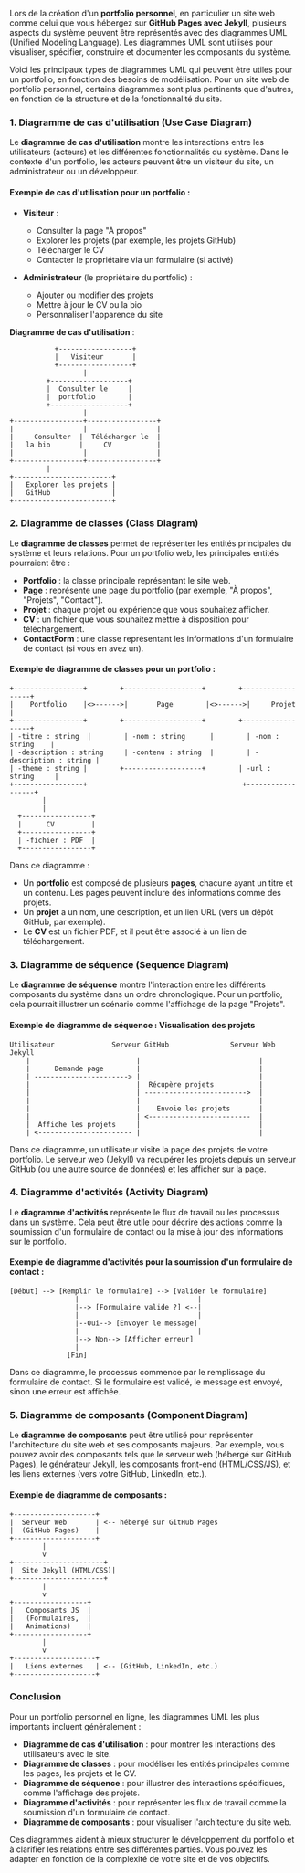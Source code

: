 Lors de la création d'un **portfolio personnel**, en particulier un site web comme celui que vous hébergez sur **GitHub Pages avec Jekyll**, plusieurs aspects du système peuvent être représentés avec des diagrammes UML (Unified Modeling Language). Les diagrammes UML sont utilisés pour visualiser, spécifier, construire et documenter les composants du système.

Voici les principaux types de diagrammes UML qui peuvent être utiles pour un portfolio, en fonction des besoins de modélisation. Pour un site web de portfolio personnel, certains diagrammes sont plus pertinents que d'autres, en fonction de la structure et de la fonctionnalité du site.

### 1. **Diagramme de cas d'utilisation (Use Case Diagram)**

Le **diagramme de cas d'utilisation** montre les interactions entre les utilisateurs (acteurs) et les différentes fonctionnalités du système. Dans le contexte d'un portfolio, les acteurs peuvent être un visiteur du site, un administrateur ou un développeur.

#### Exemple de cas d'utilisation pour un portfolio :

- **Visiteur** : 
  - Consulter la page "À propos"
  - Explorer les projets (par exemple, les projets GitHub)
  - Télécharger le CV
  - Contacter le propriétaire via un formulaire (si activé)
  
- **Administrateur** (le propriétaire du portfolio) : 
  - Ajouter ou modifier des projets
  - Mettre à jour le CV ou la bio
  - Personnaliser l'apparence du site

**Diagramme de cas d'utilisation** :

```mermaid
           +------------------+
           |   Visiteur       |
           +------------------+
                  |
         +-------------------+
         |  Consulter le     |
         |  portfolio        |
         +-------------------+
                  |
+-----------------+-----------------+
|                 |                 |
|     Consulter  |  Télécharger le  |
|   la bio       |     CV           |
|                 |                 |
+-----------------+-----------------+
         |
+------------------------+
|   Explorer les projets |
|   GitHub               |
+------------------------+
```

### 2. **Diagramme de classes (Class Diagram)**

Le **diagramme de classes** permet de représenter les entités principales du système et leurs relations. Pour un portfolio web, les principales entités pourraient être :

- **Portfolio** : la classe principale représentant le site web.
- **Page** : représente une page du portfolio (par exemple, "À propos", "Projets", "Contact").
- **Projet** : chaque projet ou expérience que vous souhaitez afficher.
- **CV** : un fichier que vous souhaitez mettre à disposition pour téléchargement.
- **ContactForm** : une classe représentant les informations d'un formulaire de contact (si vous en avez un).

#### Exemple de diagramme de classes pour un portfolio :

```mermaid
+-----------------+        +-------------------+        +------------------+
|    Portfolio    |<>------>|       Page        |<>------>|     Projet       |
+-----------------+        +-------------------+        +------------------+
| -titre : string  |        | -nom : string      |        | -nom : string    |
| -description : string     | -contenu : string  |        | -description : string |
| -theme : string |        +-------------------+        | -url : string     |
+-----------------+                                      +------------------+
        |
        |
  +-----------------+  
  |      CV         |  
  +-----------------+  
  | -fichier : PDF  |  
  +-----------------+
```

Dans ce diagramme :

- Un **portfolio** est composé de plusieurs **pages**, chacune ayant un titre et un contenu. Les pages peuvent inclure des informations comme des projets.
- Un **projet** a un nom, une description, et un lien URL (vers un dépôt GitHub, par exemple).
- Le **CV** est un fichier PDF, et il peut être associé à un lien de téléchargement.
  
### 3. **Diagramme de séquence (Sequence Diagram)**

Le **diagramme de séquence** montre l'interaction entre les différents composants du système dans un ordre chronologique. Pour un portfolio, cela pourrait illustrer un scénario comme l'affichage de la page "Projets".

#### Exemple de diagramme de séquence : Visualisation des projets

```mermaid
Utilisateur              Serveur GitHub               Serveur Web Jekyll
    |                          |                             |
    |      Demande page        |                             |
    | -----------------------> |                             |
    |                          |  Récupère projets           |
    |                          | ------------------------->  |
    |                          |                             |
    |                          |    Envoie les projets       |
    |                          | <-------------------------  |
    |  Affiche les projets     |                             |
    | <----------------------- |                             |
```

Dans ce diagramme, un utilisateur visite la page des projets de votre portfolio. Le serveur web (Jekyll) va récupérer les projets depuis un serveur GitHub (ou une autre source de données) et les afficher sur la page.

### 4. **Diagramme d'activités (Activity Diagram)**

Le **diagramme d'activités** représente le flux de travail ou les processus dans un système. Cela peut être utile pour décrire des actions comme la soumission d'un formulaire de contact ou la mise à jour des informations sur le portfolio.

#### Exemple de diagramme d'activités pour la soumission d'un formulaire de contact :

```mermaid
[Début] --> [Remplir le formulaire] --> [Valider le formulaire]
                |                             |
                |--> [Formulaire valide ?] <--|
                |                             |
                |--Oui--> [Envoyer le message]
                |                             |
                |--> Non--> [Afficher erreur]
                |
              [Fin]
```

Dans ce diagramme, le processus commence par le remplissage du formulaire de contact. Si le formulaire est validé, le message est envoyé, sinon une erreur est affichée.

### 5. **Diagramme de composants (Component Diagram)**

Le **diagramme de composants** peut être utilisé pour représenter l'architecture du site web et ses composants majeurs. Par exemple, vous pouvez avoir des composants tels que le serveur web (hébergé sur GitHub Pages), le générateur Jekyll, les composants front-end (HTML/CSS/JS), et les liens externes (vers votre GitHub, LinkedIn, etc.).

#### Exemple de diagramme de composants :

```mermaid
+--------------------+
|  Serveur Web       | <-- hébergé sur GitHub Pages
|  (GitHub Pages)    |
+--------------------+
        |
        v
+----------------------+
|  Site Jekyll (HTML/CSS)|
+----------------------+
        |
        v
+------------------+
|   Composants JS  |
|   (Formulaires,  |
|   Animations)    |
+------------------+
        |
        v
+--------------------+
|   Liens externes   | <-- (GitHub, LinkedIn, etc.)
+--------------------+
```

### Conclusion

Pour un portfolio personnel en ligne, les diagrammes UML les plus importants incluent généralement :

- **Diagramme de cas d'utilisation** : pour montrer les interactions des utilisateurs avec le site.
- **Diagramme de classes** : pour modéliser les entités principales comme les pages, les projets et le CV.
- **Diagramme de séquence** : pour illustrer des interactions spécifiques, comme l'affichage des projets.
- **Diagramme d'activités** : pour représenter les flux de travail comme la soumission d'un formulaire de contact.
- **Diagramme de composants** : pour visualiser l'architecture du site web.

Ces diagrammes aident à mieux structurer le développement du portfolio et à clarifier les relations entre ses différentes parties. Vous pouvez les adapter en fonction de la complexité de votre site et de vos objectifs.
